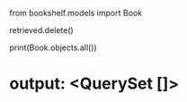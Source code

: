 from bookshelf.models import Book

retrieved.delete()

print(Book.objects.all())
# output: <QuerySet []>
